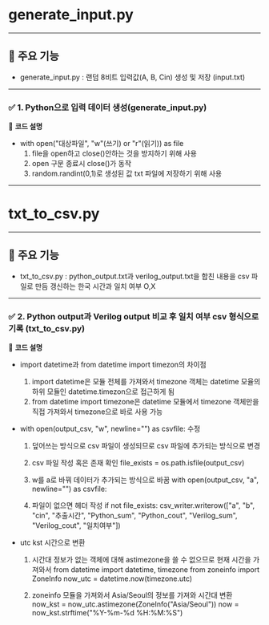 # generate_input.py
---
## 🚀 주요 기능
  - generate_input.py	: 랜덤 8비트 입력값(A, B, Cin) 생성 및 저장 (input.txt)
---
### ✅ 1. Python으로 입력 데이터 생성(generate_input.py)

📌 **코드 설명**

  - with open("대상파일", "w"(쓰기) or "r"(읽기)) as file
    1. file을 open하고 close()안하는 것을 방지하기 위해 사용
    2. open 구문 종료시 close()가 동작
    3. random.randint(0,1)로 생성된 값 txt 파일에 저장하기 위해 사용
---
# txt_to_csv.py
---
## 🚀 주요 기능
  - txt_to_csv.py	: python_output.txt과 verilog_output.txt을 합친 내용을 csv 파일로 만듬
                    갱신하는 한국 시간과 일치 여부 O,X
---
### ✅ 2. Python output과 Verilog output 비교 후 일치 여부 csv 형식으로 기록 (txt_to_csv.py)

📌 **코드 설명**

  - import datetime과 from datetime import timezon의 차이점
    
    1. import datetime은 모듈 전체를 가져와서 timezone 객체는 datetime 모율의 하위 모듈인 datetime.timezon으로 접근하게 됨
    2. from datetime import timezone은 datetime 모듈에서 timezone 객체만을 직접 가져와서 timezone으로 바로 사용 가능
   
  - with open(output_csv, "w", newline="") as csvfile: 수정
    
    1. 덮어쓰는 방식으로 csv 파일이 생성되므로 csv 파일에 추가되는 방식으로 변경
       
    2. csv 파일 작성 혹은 존재 확인
       file_exists = os.path.isfile(output_csv)

    3. w를 a로 바꿔 데이터가 추가되는 방식으로 바꿈
       with open(output_csv, "a", newline="") as csvfile: 

    4. 파일이 없으면 헤더 작성
       if not file_exists:
         csv_writer.writerow(["a", "b", "cin", "추출시간", "Python_sum", "Python_cout", "Verilog_sum", "Verilog_cout", "일치여부"])

  - utc kst 시간으로 변환
    
    1. 시간대 정보가 없는 객체에 대해 astimezone을 쓸 수 없으므로
       현재 시간을 가져와서
       from datetime import datetime, timezone
       from zoneinfo import ZoneInfo
       now_utc = datetime.now(timezone.utc)
    
    2. zoneinfo 모듈을 가져와서 Asia/Seoul의 정보를 가져와 시간대 변환
       now_kst = now_utc.astimezone(ZoneInfo("Asia/Seoul"))
       now = now_kst.strftime("%Y-%m-%d %H:%M:%S")
    
    
